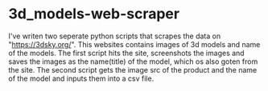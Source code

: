 # 3d_models-web-scraper
I've writen two seperate python scripts that scrapes the data on "https://3dsky.org/".
This websites contains images of 3d models and name of the models.
The first script hits the site, screenshots the images and saves the images as the name(title) of the model, which os also goten from the site.
The second script gets the image src of the product and the name of the model and inputs them into a csv file.
